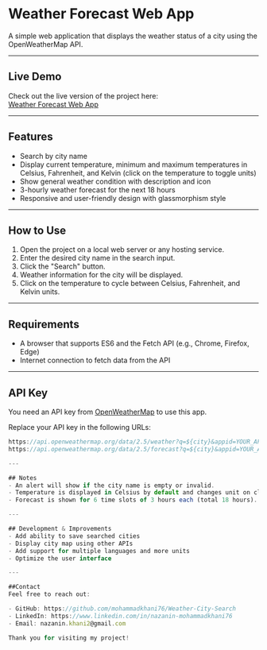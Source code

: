 # Weather Forecast Web App

A simple web application that displays the weather status of a city using the OpenWeatherMap API.

---
## Live Demo

Check out the live version of the project here:  
[Weather Forecast Web App](https://weather-city-search-sigma.vercel.app/)

---

## Features

- Search by city name
- Display current temperature, minimum and maximum temperatures in Celsius, Fahrenheit, and Kelvin (click on the temperature to toggle units)
- Show general weather condition with description and icon
- 3-hourly weather forecast for the next 18 hours
- Responsive and user-friendly design with glassmorphism style

---

## How to Use

1. Open the project on a local web server or any hosting service.
2. Enter the desired city name in the search input.
3. Click the "Search" button.
4. Weather information for the city will be displayed.
5. Click on the temperature to cycle between Celsius, Fahrenheit, and Kelvin units.

---

## Requirements

- A browser that supports ES6 and the Fetch API (e.g., Chrome, Firefox, Edge)
- Internet connection to fetch data from the API

---

## API Key

You need an API key from [OpenWeatherMap](https://openweathermap.org/api) to use this app.

Replace your API key in the following URLs:

```js
https://api.openweathermap.org/data/2.5/weather?q=${city}&appid=YOUR_API_KEY&units=metric
https://api.openweathermap.org/data/2.5/forecast?q=${city}&appid=YOUR_API_KEY&units=metric

---

## Notes
- An alert will show if the city name is empty or invalid.
- Temperature is displayed in Celsius by default and changes unit on click.
- Forecast is shown for 6 time slots of 3 hours each (total 18 hours).

---

## Development & Improvements
- Add ability to save searched cities
- Display city map using other APIs
- Add support for multiple languages and more units
- Optimize the user interface

---

##Contact
Feel free to reach out:

- GitHub: https://github.com/mohammadkhani76/Weather-City-Search
- LinkedIn: https://www.linkedin.com/in/nazanin-mohammadkhani76
- Email: nazanin.khani2@gmail.com

Thank you for visiting my project!

